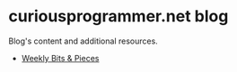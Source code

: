 # curiousprogrammer.net blog

Blog's content and additional resources.

* [Weekly Bits & Pieces](posts/weekly-bits-and-pieces/README.md)
